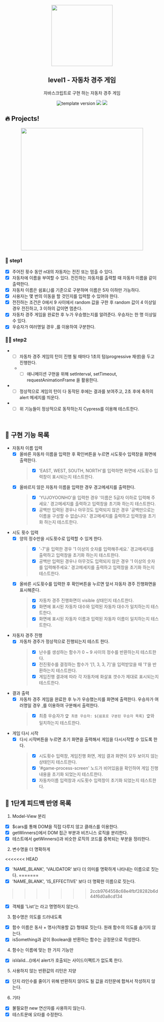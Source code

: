 <p align="middle" >
  <img width="200px;" src="https://user-images.githubusercontent.com/50367798/106415730-2645a280-6493-11eb-876c-ef7172652261.png"/>
</p>
<h2 align="middle">level1 - 자동차 경주 게임</h2>
<p align="middle">자바스크립트로 구현 하는 자동차 경주 게임</p>
<p align="middle">
<img src="https://img.shields.io/badge/version-1.0.0-blue?style=flat-square" alt="template version"/>
<img src="https://img.shields.io/badge/language-html-blue.svg?style=flat-square"/>
<a href="https://github.com/daybrush/moveable/blob/master/LICENSE" target="_blank">
  <img src="https://img.shields.io/github/license/daybrush/moveable.svg?style=flat-square&label=license&color=08CE5D"/>
  </a>
</p>

## 🔥 Projects!

<p align="middle">
  <img width="400" src="https://techcourse-storage.s3.ap-northeast-2.amazonaws.com/7c76e809d82a4a3aa0fd78a86be25427">
</p>

### 🎯 step1

- [x] 주어진 횟수 동안 n대의 자동차는 전진 또는 멈출 수 있다.
- [x] 자동차에 이름을 부여할 수 있다. 전진하는 자동차를 출력할 때 자동차 이름을 같이 출력한다.
- [x] 자동차 이름은 쉼표(,)를 기준으로 구분하며 이름은 5자 이하만 가능하다.
- [x] 사용자는 몇 번의 이동을 할 것인지를 입력할 수 있어야 한다.
- [x] 전진하는 조건은 0에서 9 사이에서 random 값을 구한 후 random 값이 4 이상일 경우 전진하고, 3 이하의 값이면 멈춘다.
- [x] 자동차 경주 게임을 완료한 후 누가 우승했는지를 알려준다. 우승자는 한 명 이상일 수 있다.
- [x] 우승자가 여러명일 경우 ,를 이용하여 구분한다.

### 🎯🎯 step2

- - [ ] 자동차 경주 게임의 턴이 진행 될 때마다 1초의 텀(progressive 재생)을 두고 진행한다.
  - - [ ] 애니메이션 구현을 위해 setInterval, setTimeout, requestAnimationFrame 을 활용한다.
- - [ ] 정상적으로 게임의 턴이 다 동작된 후에는 결과를 보여주고, 2초 후에 축하의 alert 메세지를 띄운다.
- - [ ] 위 기능들이 정상적으로 동작하는지 Cypress를 이용해 테스트한다.

<br>

## 📝 구현 기능 목록

- 자동차 이름 입력
  - [x] 올바른 자동차 이름을 입력한 후 확인버튼을 누르면 시도횟수 입력창을 화면에 출력한다.
    > - [x] 'EAST, WEST, SOUTH, NORTH'를 입력하면 화면에 시도횟수 입력창이 표시되는지 테스트한다.
  - [x] 올바르지 않은 자동차 이름을 입력한 경우 경고메세지를 출력한다.
    > - [x] 'YUJOYOONHO'을 입력한 경우 '이름은 5글자 이하로 입력해 주세요.' 경고메세지를 출력하고 입력창을 초기화 하는지 테스트한다.
    > - [x] 공백만 입력된 경우나 아무것도 입력되지 않은 경우 '공백만으로는 이름을 구성할 수 없습니다.' 경고메세지를 출력하고 입력창을 초기화 하는지 테스트한다.
- 시도 횟수 입력
  - [x] 양의 정수만을 시도횟수로 입력할 수 있게 한다.
    > - [x] '-7'을 입력한 경우 '1 이상의 숫자를 입력해주세요.' 경고메세지를 출력하고 입력창을 초기화 하는지 테스트한다.
    > - [x] 공백만 입력된 경우나 아무것도 입력되지 않은 경우 '1 이상의 숫자를 입력해주세요.' 경고메세지를 출력하고 입력창을 초기화 하는지 테스트한다.
  - [x] 올바른 시도횟수를 입력한 후 확인버튼을 누르면 앞서 자동차 경주 진행화면을 표시해준다.
    > - [x] 자동차 경주 진행화면이 visible 상태인지 테스트한다.
    > - [x] 화면에 표시된 자동차 대수와 입력된 자동차 대수가 일치하는지 테스트한다.
    > - [x] 화면에 표시된 자동차 이름과 입력된 자동차 이름이 일치하는지 테스트한다.
- 자동자 경주 진행
  - [x] 자동차 경주가 정상적으로 진행되는지 테스트 한다.
    > - [x] 난수를 생성하는 함수가 0 ~ 9 사이의 정수를 반환하는지 테스트한다.
    > - [x] 전진횟수를 결정하는 함수가 '[1, 3, 3, 7]'을 입력받았을 때 '1'을 반환하는지 테스트한다.
    > - [x] 게임진행 결과에 따라 각 자동차에 화살표 갯수가 제대로 표시되는지 테스트한다.
- 결과 출력
  - [x] 자동차 경주 게임을 완료한 후 누가 우승했는지를 화면에 출력한다. 우승자가 여러명일 경우 ,를 이용하여 구분해서 출력한다.
    > - [x] 최종 우승자가 `🏆 최종 우승자: ${쉼표로 구분된 우승자 목록} 🏆`와 일치하는지 테스트한다.
- 게임 다시 시작
  - [x] 다시 시작버튼을 누르면 초기 화면을 출력해서 게임을 다시시작할 수 있도록 한다.
    > - [x] 시도횟수 입력창, 게임진행 화면, 게임 결과 화면이 모두 보이지 않는 상태인지 테스트한다.
    > - [x] '#game-process-screen' 노드가 비어있음을 확인하여 게임 진행 내용을 초기화 되었는지 테스트한다.
    > - [x] 자동차이름 입력창과 시도횟수 입력창이 초기화 되었는지 테스트한다.

## 📝 1단계 피드백 반영 목록

1. Model-View 분리

- [x] $cars를 통해 DOM을 직접 다루지 않고 클래스를 이용한다.
- [x] getWinners()에서 DOM 접근 부분과 비즈니스 로직을 분리한다.
- [x] 테스트에서 getWinners()과 비슷한 로직의 코드를 중복되는 부분을 정리한다.

2. 변수명을 더 명확하게

<<<<<<< HEAD
- [x] 'NAME_BLANK', 'VALIDATOR' 보다 더 의미를 명확하게 나타내는 이름으로 짓는다.
=======
- [x] 'NAME_BLANK', 'IS_EFFECTIVE' 보다 더 명확한 이름으로 짓는다.
>>>>>>> 2ccb9764558c68e4fbf28282b6d44f6d0a8cd134
- [x] 객체를 'List'는 라고 명명하지 않는다.

3. 함수명은 의도를 드러내도록

- [x] 함수 이름은 동사 + 명사(적용할 값) 형태로 짓는다. 원래 함수의 의도를 숨기지 않는다.
- [x] isSomething과 같이 Boolean을 반환하는 함수는 긍정문으로 작성한다.

4. 함수는 이름에 맞는 한 가지 기능만

- [x] isValid...()에서 alert가 호출되는 사이드이펙트가 없도록 한다.

5. 사용하지 않는 반환값의 리턴은 지양

- [x] 단지 라인수를 줄이기 위해 반환하지 않아도 될 값을 리턴문에 합쳐서 작성하지 않는다.

6. 기타

- [x] 불필요한 new 연산자를 사용하지 않는다.
- [x] 테스트문에 오타를 수정한다.

